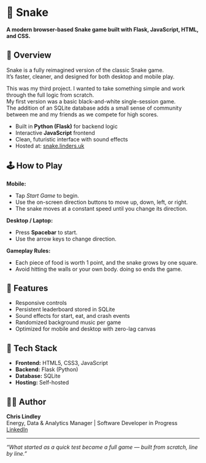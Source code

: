 # 🐍 Snake

**A modern browser-based Snake game built with Flask, JavaScript, HTML, and CSS.**

## 🎯 Overview
Snake is a fully reimagined version of the classic Snake game.  
It’s faster, cleaner, and designed for both desktop and mobile play.

This was my third project. I wanted to take something simple and work through the full logic from scratch.  
My first version was a basic black-and-white single-session game.  
The addition of an SQLite database adds a small sense of community between me and my friends as we compete for high scores.

- Built in **Python (Flask)** for backend logic  
- Interactive **JavaScript** frontend  
- Clean, futuristic interface with sound effects  
- Hosted at: [snake.linders.uk](https://snake.linders.uk)

## 🕹️ How to Play
**Mobile:**  
- Tap *Start Game* to begin.  
- Use the on-screen direction buttons to move up, down, left, or right.  
- The snake moves at a constant speed until you change its direction.

**Desktop / Laptop:**  
- Press **Spacebar** to start.  
- Use the arrow keys to change direction.  

**Gameplay Rules:**  
- Each piece of food is worth 1 point, and the snake grows by one square.  
- Avoid hitting the walls or your own body. doing so ends the game.

## 🚀 Features
- Responsive controls  
- Persistent leaderboard stored in SQLite  
- Sound effects for start, eat, and crash events  
- Randomized background music per game  
- Optimized for mobile and desktop with zero-lag canvas  

## 🧠 Tech Stack
- **Frontend:** HTML5, CSS3, JavaScript  
- **Backend:** Flask (Python)  
- **Database:** SQLite  
- **Hosting:** Self-hosted

## 👨‍💻 Author
**Chris Lindley**  
Energy, Data & Analytics Manager | Software Developer in Progress  
[LinkedIn](https://www.linkedin.com/in/chris-lindley-70158099)

---

*“What started as a quick test became a full game — built from scratch, line by line.”*
